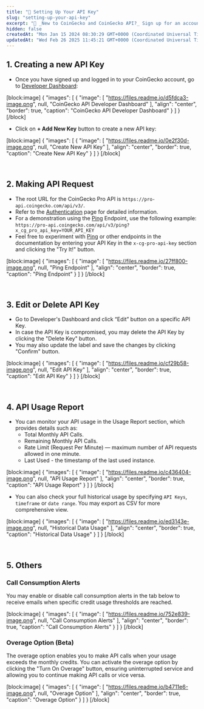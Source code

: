 ```yaml
---
title: "🔑 Setting Up Your API Key"
slug: "setting-up-your-api-key"
excerpt: "👋 _New to CoinGecko and CoinGecko API?_ Sign up for an account [here](https://www.coingecko.com/en/api/pricing)"
hidden: false
createdAt: "Mon Jan 15 2024 08:30:29 GMT+0000 (Coordinated Universal Time)"
updatedAt: "Wed Feb 26 2025 11:45:21 GMT+0000 (Coordinated Universal Time)"
---
```

## 1. Creating a new API Key

- Once you have signed up and logged in to your CoinGecko account, go to [Developer Dashboard](https://www.coingecko.com/en/developers/dashboard):

[block:image]
{
  "images": [
    {
      "image": [
        "https://files.readme.io/d5fdca3-image.png",
        null,
        "CoinGecko API Developer Dashboard"
      ],
      "align": "center",
      "border": true,
      "caption": "CoinGecko API Developer Dashboard"
    }
  ]
}
[/block]


- Click on **+ Add New Key** button to create a new API key:

[block:image]
{
  "images": [
    {
      "image": [
        "https://files.readme.io/0e2f30d-image.png",
        null,
        "Create New API Key"
      ],
      "align": "center",
      "border": true,
      "caption": "Create New API Key"
    }
  ]
}
[/block]


<br />

## 2. Making API Request

- The root URL for the CoinGecko Pro API is `https://pro-api.coingecko.com/api/v3/`.
- Refer to the [Authentication](/reference/authentication) page for detailed information.
- For a demonstration using the [Ping](/reference/ping) Endpoint, use the following example:  
  `https://pro-api.coingecko.com/api/v3/ping?x_cg_pro_api_key=YOUR_API_KEY`
- Feel free to experiment with [Ping](/reference/ping-server) or other endpoints in the documentation by entering your API Key in the `x-cg-pro-api-key` section and clicking the "Try It!" button.

[block:image]
{
  "images": [
    {
      "image": [
        "https://files.readme.io/27ff800-image.png",
        null,
        "Ping Endpoint"
      ],
      "align": "center",
      "border": true,
      "caption": "Ping Endpoint"
    }
  ]
}
[/block]


<br />

## 3. Edit or Delete API Key

- Go to Developer's Dashboard and click “Edit” button on a specific API Key.
- In case the API Key is compromised, you may delete the API Key by clicking the "Delete Key" button.
- You may also update the label and save the changes by clicking "Confirm" button.

[block:image]
{
  "images": [
    {
      "image": [
        "https://files.readme.io/cf29b58-image.png",
        null,
        "Edit API Key"
      ],
      "align": "center",
      "border": true,
      "caption": "Edit API Key"
    }
  ]
}
[/block]


<br />

## 4. API Usage Report

- You can monitor your API usage in the Usage Report section, which provides details such as:
  - Total Monthly API Calls.
  - Remaining Monthly API Calls.
  - Rate Limit (Request Per Minute) — maximum number of API requests allowed in one minute.
  - Last Used - the timestamp of the last used instance.

[block:image]
{
  "images": [
    {
      "image": [
        "https://files.readme.io/c436404-image.png",
        null,
        "API Usage Report"
      ],
      "align": "center",
      "border": true,
      "caption": "API Usage Report"
    }
  ]
}
[/block]


- You can also check your full historical usage by specifying `API Keys`, `timeframe` or `date range`. You may export as CSV for more comprehensive view.

[block:image]
{
  "images": [
    {
      "image": [
        "https://files.readme.io/ed3143e-image.png",
        null,
        "Historical Data Usage"
      ],
      "align": "center",
      "border": true,
      "caption": "Historical Data Usage"
    }
  ]
}
[/block]


<br />

## 5. Others

### Call Consumption Alerts

You may enable or disable call consumption alerts in the tab below to receive emails when specific credit usage thresholds are reached.

[block:image]
{
  "images": [
    {
      "image": [
        "https://files.readme.io/752e839-image.png",
        null,
        "Call Consumption Alerts"
      ],
      "align": "center",
      "border": true,
      "caption": "Call Consumption Alerts"
    }
  ]
}
[/block]


### Overage Option (Beta)

The overage option enables you to make API calls when your usage exceeds the monthly credits. You can activate the overage option by clicking the "Turn On Overage" button, ensuring uninterrupted service and allowing you to continue making API calls or vice versa.

[block:image]
{
  "images": [
    {
      "image": [
        "https://files.readme.io/b4711e6-image.png",
        null,
        "Overage Option"
      ],
      "align": "center",
      "border": true,
      "caption": "Overage Option"
    }
  ]
}
[/block]
